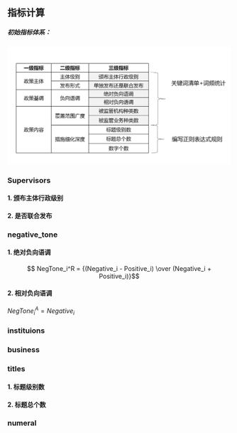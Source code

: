 ## 指标计算<!-- {docsify-ignore} -->

##### 初始指标体系：
![指标体系](指标体系.jpg)

### Supervisors

#### 1. 颁布主体行政级别

#### 2. 是否联合发布



### negative_tone

#### 1. 绝对负向语调

 $$ NegTone_i^R = {(Negative_i - Positive_i) \over (Negative_i + Positive_i)}$$

#### 2. 相对负向语调

$NegTone_i^A = Negative_i$



### instituions




### business



### titles

#### 1. 标题级别数

#### 2. 标题总个数




### numeral




